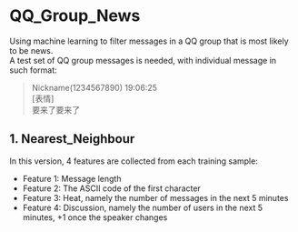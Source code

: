 # QQ_Group_News
Using machine learning to filter messages in a QQ group that is most likely to be news.  
A test set of QQ group messages is needed, with individual message in such format:  
>Nickname(1234567890)  19:06:25  
>[表情]  
>要来了要来了

## 1. Nearest_Neighbour
In this version, 4 features are collected from each training sample:  
* Feature 1: Message length
* Feature 2: The ASCII code of the first character
* Feature 3: Heat, namely the number of messages in the next 5 minutes
* Feature 4: Discussion, namely the number of users in the next 5 minutes, +1 once the speaker changes
